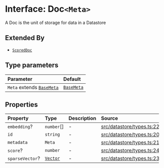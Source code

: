 # Interface: Doc`<Meta>`

A Doc is the unit of storage for data in a Datastore

## Extended By

- [`ScoredDoc`](ScoredDoc.md)

## Type parameters

| Parameter | Default |
| :------ | :------ |
| `Meta` extends [`BaseMeta`](../type-aliases/BaseMeta.md) | [`BaseMeta`](../type-aliases/BaseMeta.md) |

## Properties

| Property | Type | Description | Source |
| :------ | :------ | :------ | :------ |
| `embedding`? | `number`[] | - | [src/datastore/types.ts:22](https://github.com/dexaai/llm-tools/blob/3551610/src/datastore/types.ts#L22) |
| `id` | `string` | - | [src/datastore/types.ts:20](https://github.com/dexaai/llm-tools/blob/3551610/src/datastore/types.ts#L20) |
| `metadata` | `Meta` | - | [src/datastore/types.ts:21](https://github.com/dexaai/llm-tools/blob/3551610/src/datastore/types.ts#L21) |
| `score`? | `number` | - | [src/datastore/types.ts:24](https://github.com/dexaai/llm-tools/blob/3551610/src/datastore/types.ts#L24) |
| `sparseVector`? | [`Vector`](../../Model/namespaces/SparseVector/type-aliases/Vector.md) | - | [src/datastore/types.ts:23](https://github.com/dexaai/llm-tools/blob/3551610/src/datastore/types.ts#L23) |
